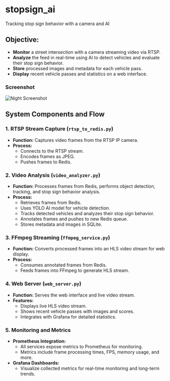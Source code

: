 # stopsign_ai
Tracking stop sign behavior with a camera and AI

## Objective:

- **Monitor** a street intersection with a camera streaming video via RTSP.
- **Analyze** the feed in real-time using AI to detect vehicles and evaluate their stop sign behavior.
- **Store** processed images and metadata for each vehicle pass.
- **Display** recent vehicle passes and statistics on a web interface.

### Screenshot
![Night Screenshot](./static/screenshot_afternoon.png)

## System Components and Flow

### 1. RTSP Stream Capture (`rtsp_to_redis.py`)
- **Function:** Captures video frames from the RTSP IP camera.
- **Process:**
  - Connects to the RTSP stream.
  - Encodes frames as JPEG.
  - Pushes frames to Redis.

### 2. Video Analysis (`video_analyzer.py`)
- **Function:** Processes frames from Redis, performs object detection, tracking, and stop sign behavior analysis.
- **Process:**
  - Retrieves frames from Redis.
  - Uses YOLO AI model for vehicle detection.
  - Tracks detected vehicles and analyzes their stop sign behavior.
  - Annotates frames and pushes to new Redis queue.
  - Stores metadata and images in SQLite.

### 3. FFmpeg Streaming (`ffmpeg_service.py`)
- **Function:** Converts processed frames into an HLS video stream for web display.
- **Process:**
  - Consumes annotated frames from Redis.
  - Feeds frames into FFmpeg to generate HLS stream.

### 4. Web Server (`web_server.py`)
- **Function:** Serves the web interface and live video stream.
- **Features:**
  - Displays live HLS video stream.
  - Shows recent vehicle passes with images and scores.
  - Integrates with Grafana for detailed statistics.

### 5. Monitoring and Metrics
- **Prometheus Integration:**
  - All services expose metrics to Prometheus for monitoring.
  - Metrics include frame processing times, FPS, memory usage, and more.
- **Grafana Dashboards:**
  - Visualize collected metrics for real-time monitoring and long-term trends.
